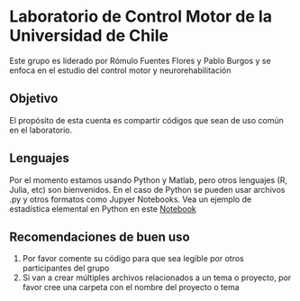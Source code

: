 # Laboratorio de Control Motor de la Universidad de Chile 

Este grupo es liderado por Rómulo Fuentes Flores y Pablo Burgos y se enfoca en el estudio del control motor y neurorehabilitación


## Objetivo
El propósito de esta cuenta es compartir códigos que sean de uso común en el laboratorio. 


## Lenguajes 
Por el momento estamos usando Python y Matlab, pero otros lenguajes (R, Julia, etc) son bienvenidos. 
En el caso de Python se pueden usar archivos .py y otros formatos como Jupyer Notebooks. Vea un ejemplo de estadística elemental en Python en este [Notebook](https://github.com/ControlMotorUChile/Python_examples_101/blob/main/Stats.ipynb)

## Recomendaciones de buen uso
1. Por favor comente su código para que sea legible por otros participantes del grupo
2. Si van a crear múltiples archivos relacionados a un tema o proyecto, por favor cree una carpeta con el nombre del proyecto o tema
